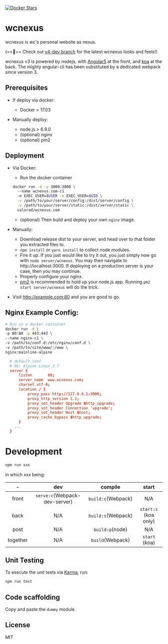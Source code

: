 [![Docker Stars](https://img.shields.io/docker/stars/valorad/wcnexus.com.svg?style=flat-square)](https://hub.docker.com/r/valorad/wcnexus.com/)
# wcnexus

wcnexus is wc's personal website as nexus.

(==🌟== Check out [v4-dev branch](https://github.com/valorad/wcnexus.com/tree/v4-dev) for the latest wcnexus looks and feels!)

wcnexus v3 is powered by nodejs, with [Angular5][ng] at the front, and [koa][koa] at the back. The mighty angular-cli has been substituted by a dedicated webpack since version 3.

## Prerequisites
- If deploy via docker:
  - Docker > 17.03

- Manually deploy:
  - node.js > 6.9.0
  - (optional) nginx
  - (optional) pm2

## Deployment

- Via Docker:
  - Run the docker container
  ``` bash
  docker run -d -p 3000:3000 \  
    --name wcnexus.com-c1
    -e EXEC_USER=$USER -e EXEC_USER=$UID \
    -v /path/to/your/server/config:/dist/server/config \
    -v /path/to/your/server/static:/dist/server/static \
    valorad/wcnexus.com
  ```
  - (optional) Then build and deploy your own `nginx` image.

- Manually:
  - Download release dist to your server, and head over to that folder you extracted files to.
  - `npm install` or `yarn install` to collect node modules.
  - Fire it up. If you just would like to try it out, you just simply now go with `node server/wcnexus`. You may then navigate to http://localhost:3000. If deploying on a production server is your case, then you may continue.
  - Properly configure your nginx.
  - [pm2][pm2] is recommended to hold up your node.js app. Running `pm2 start server/wcnexus` will do the trick.

- Visit http://example.com:80 and you are good to go.

## Nginx Example Config:

``` bash
# Run in a docker container
docker run -d \ 
-p 80:80 -p 443:443 \
--name nginx-c1 \
-v /path/to/conf.d:/etc/nginx/conf.d \
-v /path/to/site/www/:/www \
nginx:mainline-alpine

```

``` conf
  # default.conf
  # OS: Alpine Linux 3.7
  server {
      listen       80;
      server_name  www.wcnexus.com;
      charset utf-8;
      location / {
          proxy_pass http://127.0.0.1:3000;
          proxy_http_version 1.1;
          proxy_set_header Upgrade $http_upgrade;
          proxy_set_header Connection 'upgrade';
          proxy_set_header Host $host;
          proxy_cache_bypass $http_upgrade;
      }
    ...
  }
```
# Development
``` bash
npm run xxx
```
in which xxx being:

| -        | dev                           | compile            | start                |
| :------: | :---------------------------: | :----------------: | :------------------: |
| front    | `serve:c`(Webpack-dev-server) | `build:c`(Webpack) | N/A                  |
| back     | N/A                           | `build:s`(Webpack) | `start:s` (koa only) |
| post     | N/A                           | `build:p`(node)    | N/A                  |
| together | N/A                           | `build`(Webpack)   | `start` (koa)        |

## Unit Testing
To execute the unit tests via [Karma][Karma], run:
``` bash
npm run test
```
## Code scaffolding
Copy and paste the `dummy` module.

## License
MIT

[ng]:https://github.com/angular/angular
[koa]:https://github.com/koajs/koa
[pm2]:https://github.com/Unitech/pm2
[docker]:https://www.docker.com/
[Karma]:(https://karma-runner.github.io)
